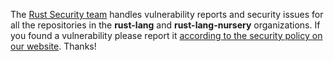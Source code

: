 The [Rust Security team][team] handles vulnerability reports and security
issues for all the repositories in the **rust-lang** and **rust-lang-nursery**
organizations. If you found a vulnerability please report it [according to the
security policy on our website][policy]. Thanks!

[team]: https://www.rust-lang.org/governance/teams/security
[policy]: https://www.rust-lang.org/policies/security
